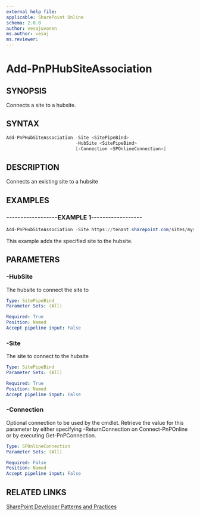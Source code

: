 ```yaml
---
external help file:
applicable: SharePoint Online
schema: 2.0.0
author: vesajuvonen
ms.author: vesaj
ms.reviewer:
---
```

# Add-PnPHubSiteAssociation

## SYNOPSIS
Connects a site to a hubsite.

## SYNTAX 

```powershell
Add-PnPHubSiteAssociation -Site <SitePipeBind>
                          -HubSite <SitePipeBind>
                          [-Connection <SPOnlineConnection>]
```

## DESCRIPTION
Connects an existing site to a hubsite

## EXAMPLES

### ------------------EXAMPLE 1------------------
```powershell
Add-PnPHubSiteAssociation -Site https://tenant.sharepoint.com/sites/mysite -HubSite https://tenant.sharepoint.com/sites/hubsite
```

This example adds the specified site to the hubsite.

## PARAMETERS

### -HubSite
The hubsite to connect the site to

```yaml
Type: SitePipeBind
Parameter Sets: (All)

Required: True
Position: Named
Accept pipeline input: False
```

### -Site
The site to connect to the hubsite

```yaml
Type: SitePipeBind
Parameter Sets: (All)

Required: True
Position: Named
Accept pipeline input: False
```

### -Connection
Optional connection to be used by the cmdlet. Retrieve the value for this parameter by either specifying -ReturnConnection on Connect-PnPOnline or by executing Get-PnPConnection.

```yaml
Type: SPOnlineConnection
Parameter Sets: (All)

Required: False
Position: Named
Accept pipeline input: False
```

## RELATED LINKS

[SharePoint Developer Patterns and Practices](http://aka.ms/sppnp)
